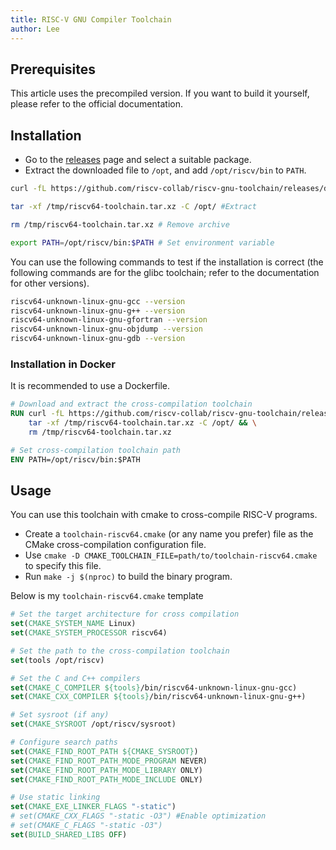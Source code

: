```yaml
---
title: RISC-V GNU Compiler Toolchain
author: Lee
---
```


## Prerequisites

This article uses the precompiled version. If you want to build it yourself, please refer to the official documentation.

## Installation

- Go to the [releases](https://github.com/riscv-collab/riscv-gnu-toolchain/releases) page and select a suitable package.
- Extract the downloaded file to `/opt`, and add `/opt/riscv/bin` to `PATH`.

```bash
curl -fL https://github.com/riscv-collab/riscv-gnu-toolchain/releases/download/2025.01.20/riscv64-glibc-ubuntu-22.04-gcc-nightly-2025.01.20-nightly.tar.xz -o /tmp/riscv64-toolchain.tar.xz # Download

tar -xf /tmp/riscv64-toolchain.tar.xz -C /opt/ #Extract

rm /tmp/riscv64-toolchain.tar.xz # Remove archive

export PATH=/opt/riscv/bin:$PATH # Set environment variable
```

You can use the following commands to test if the installation is correct (the following commands are for the glibc toolchain; refer to the documentation for other versions).

```bash
riscv64-unknown-linux-gnu-gcc --version
riscv64-unknown-linux-gnu-g++ --version
riscv64-unknown-linux-gnu-gfortran --version
riscv64-unknown-linux-gnu-objdump --version
riscv64-unknown-linux-gnu-gdb --version
```

### Installation in Docker

It is recommended to use a Dockerfile.

```dockerfile
# Download and extract the cross-compilation toolchain
RUN curl -fL https://github.com/riscv-collab/riscv-gnu-toolchain/releases/download/2025.01.20/riscv64-glibc-ubuntu-22.04-gcc-nightly-2025.01.20-nightly.tar.xz -o /tmp/riscv64-toolchain.tar.xz && \
    tar -xf /tmp/riscv64-toolchain.tar.xz -C /opt/ && \
    rm /tmp/riscv64-toolchain.tar.xz

# Set cross-compilation toolchain path
ENV PATH=/opt/riscv/bin:$PATH
```

## Usage

You can use this toolchain with cmake to cross-compile RISC-V programs.

- Create a `toolchain-riscv64.cmake` (or any name you prefer) file as the CMake cross-compilation configuration file.
- Use `cmake -D CMAKE_TOOLCHAIN_FILE=path/to/toolchain-riscv64.cmake` to specify this file.
- Run `make -j $(nproc)` to build the binary program.

Below is my `toolchain-riscv64.cmake` template

```cmake
# Set the target architecture for cross compilation
set(CMAKE_SYSTEM_NAME Linux)
set(CMAKE_SYSTEM_PROCESSOR riscv64)

# Set the path to the cross-compilation toolchain
set(tools /opt/riscv)

# Set the C and C++ compilers
set(CMAKE_C_COMPILER ${tools}/bin/riscv64-unknown-linux-gnu-gcc)
set(CMAKE_CXX_COMPILER ${tools}/bin/riscv64-unknown-linux-gnu-g++)

# Set sysroot (if any)
set(CMAKE_SYSROOT /opt/riscv/sysroot)

# Configure search paths
set(CMAKE_FIND_ROOT_PATH ${CMAKE_SYSROOT})
set(CMAKE_FIND_ROOT_PATH_MODE_PROGRAM NEVER)
set(CMAKE_FIND_ROOT_PATH_MODE_LIBRARY ONLY)
set(CMAKE_FIND_ROOT_PATH_MODE_INCLUDE ONLY)

# Use static linking
set(CMAKE_EXE_LINKER_FLAGS "-static")
# set(CMAKE_CXX_FLAGS "-static -O3") #Enable optimization
# set(CMAKE_C_FLAGS "-static -O3")
set(BUILD_SHARED_LIBS OFF)
```

